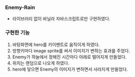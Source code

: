 ### Enemy-Rain
- 라이브러리 없이 바닐라 자바스크립트로만 구현하였다.

### 구현한 기능

1. 바탕화면에 hero를 키이벤트로 움직이게 하였다.
2. 방향키마다 image sprite를 써서 이미지가 변하는 효과를 주었다.
3. Enemy가 하늘에서 정해진 시간마다 아래로 떨어지게 만들었다.
4. 위치는 랜덤으로 나오게 하였다.
5. hero에 닿으면 Enemy의 이미지가 변하면서 사라지게 만들었다.